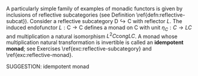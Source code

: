 A particularly simple family of examples of monadic functors is given by inclusions of reflective subcategories (see Definition \ref{defn:reflective-subcat}). Consider a reflective subcategory $\mathsf{D} \hookrightarrow \mathsf{C}$ with reflector $L$. The induced endofunctor $L : \mathsf{C} \to \mathsf{C}$ defines a monad on $\mathsf{C}$ with unit $\eta_C : C \to LC$ and multiplication a natural isomorphism $L^2C \mathrm{co}ng LC$. A monad whose multiplication natural transformation is invertible is called an **idempotent monad**; see  Exercises \ref{exc:reflective-subcategory} and \ref{exc:reflective-monad}.

SUGGESTION: idempotent monad